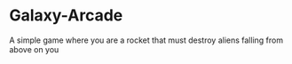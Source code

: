 # Galaxy-Arcade
A simple game where you are a rocket that must destroy aliens falling from above on you
